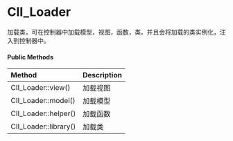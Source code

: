 # CII\_Loader

加载类，可在控制器中加载模型，视图，函数，类。并且会将加载的类实例化，注入到控制器中。

#### Public Methods

| Method | Description |
| :--- | :--- |
| CII\_Loader::view\(\) | 加载视图 |
| CII\_Loader::model\(\) | 加载模型 |
| CII\_Loader::helper\(\) | 加载函数 |
| CII\_Loader::library\(\) | 加载类 |



